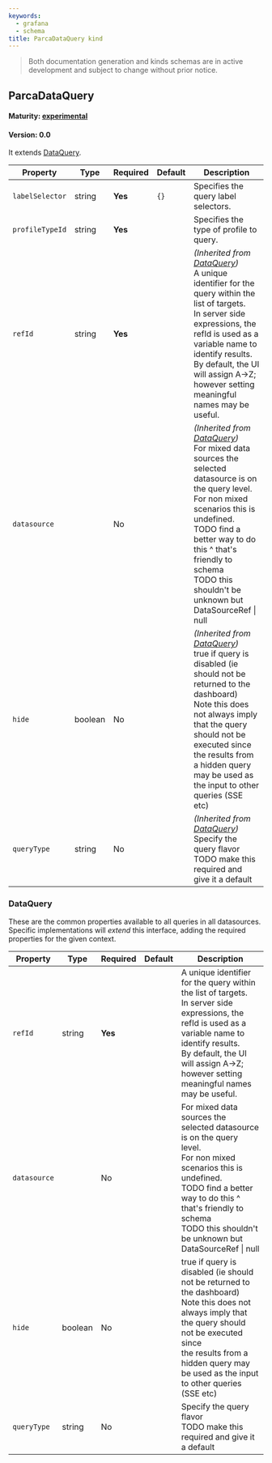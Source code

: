 ```yaml
---
keywords:
  - grafana
  - schema
title: ParcaDataQuery kind
---
```

> Both documentation generation and kinds schemas are in active development and subject to change without prior notice.

## ParcaDataQuery

#### Maturity: [experimental](../../../maturity/#experimental)
#### Version: 0.0



It extends [DataQuery](#dataquery).

| Property        | Type    | Required | Default | Description                                                                                                                                                                                                                                                                                            |
|-----------------|---------|----------|---------|--------------------------------------------------------------------------------------------------------------------------------------------------------------------------------------------------------------------------------------------------------------------------------------------------------|
| `labelSelector` | string  | **Yes**  | `{}`    | Specifies the query label selectors.                                                                                                                                                                                                                                                                   |
| `profileTypeId` | string  | **Yes**  |         | Specifies the type of profile to query.                                                                                                                                                                                                                                                                |
| `refId`         | string  | **Yes**  |         | *(Inherited from [DataQuery](#dataquery))*<br/>A unique identifier for the query within the list of targets.<br/>In server side expressions, the refId is used as a variable name to identify results.<br/>By default, the UI will assign A->Z; however setting meaningful names may be useful.        |
| `datasource`    |         | No       |         | *(Inherited from [DataQuery](#dataquery))*<br/>For mixed data sources the selected datasource is on the query level.<br/>For non mixed scenarios this is undefined.<br/>TODO find a better way to do this ^ that's friendly to schema<br/>TODO this shouldn't be unknown but DataSourceRef &#124; null |
| `hide`          | boolean | No       |         | *(Inherited from [DataQuery](#dataquery))*<br/>true if query is disabled (ie should not be returned to the dashboard)<br/>Note this does not always imply that the query should not be executed since<br/>the results from a hidden query may be used as the input to other queries (SSE etc)          |
| `queryType`     | string  | No       |         | *(Inherited from [DataQuery](#dataquery))*<br/>Specify the query flavor<br/>TODO make this required and give it a default                                                                                                                                                                              |

### DataQuery

These are the common properties available to all queries in all datasources.
Specific implementations will *extend* this interface, adding the required
properties for the given context.

| Property     | Type    | Required | Default | Description                                                                                                                                                                                                                                             |
|--------------|---------|----------|---------|---------------------------------------------------------------------------------------------------------------------------------------------------------------------------------------------------------------------------------------------------------|
| `refId`      | string  | **Yes**  |         | A unique identifier for the query within the list of targets.<br/>In server side expressions, the refId is used as a variable name to identify results.<br/>By default, the UI will assign A->Z; however setting meaningful names may be useful.        |
| `datasource` |         | No       |         | For mixed data sources the selected datasource is on the query level.<br/>For non mixed scenarios this is undefined.<br/>TODO find a better way to do this ^ that's friendly to schema<br/>TODO this shouldn't be unknown but DataSourceRef &#124; null |
| `hide`       | boolean | No       |         | true if query is disabled (ie should not be returned to the dashboard)<br/>Note this does not always imply that the query should not be executed since<br/>the results from a hidden query may be used as the input to other queries (SSE etc)          |
| `queryType`  | string  | No       |         | Specify the query flavor<br/>TODO make this required and give it a default                                                                                                                                                                              |


